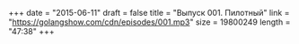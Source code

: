 +++
date = "2015-06-11"
draft = false
title = "Выпуск 001. Пилотный"
link = "https://golangshow.com/cdn/episodes/001.mp3"
size = 19800249
length = "47:38"
+++
